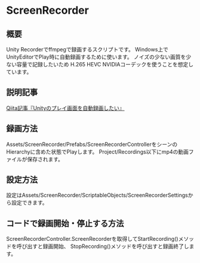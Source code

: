 # ScreenRecorder

## 概要
Unity Recorderでffmpegで録画するスクリプトです。
Windows上でUnityEditorでPlay時に自動録画するために使います。
ノイズの少ない画質を少ない容量で記録したいため
H.265 HEVC NVIDIAコーデックを使うことを想定しています。

## 説明記事
[Qiita記事『Unityのプレイ画面を自動録画したい』](https://qiita.com/koki-shoji/items/ae012203ae4a0e3006d5)

## 録画方法
Assets/ScreenRecorder/Prefabs/ScreenRecorderControllerをシーンのHierarchyに含めた状態でPlayします。
Project/Recordings以下にmp4の動画ファイルが保存されます。

## 設定方法
設定はAssets/ScreenRecorder/ScriptableObjects/ScreenRecorderSettingsから設定できます。

## コードで録画開始・停止する方法
ScreenRecorderController.ScreenRecorderを取得してStartRecording()メソッドを呼び出すと録画開始、
StopRecording()メソッドを呼び出すと録画終了します。

